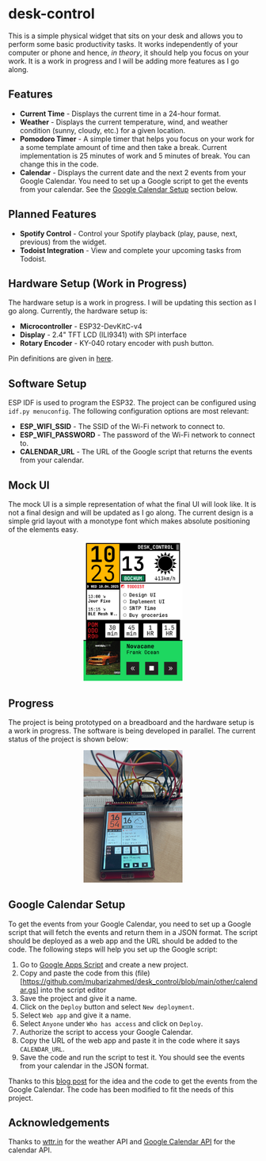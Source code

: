 # desk-control

This is a simple physical widget that sits on your desk and allows you to perform some basic productivity tasks. It works independently of your computer or phone and hence, _in theory_, it should help you focus on your work. It is a work in progress and I will be adding more features as I go along.

## Features

- **Current Time** - Displays the current time in a 24-hour format.
- **Weather** - Displays the current temperature, wind, and weather condition (sunny, cloudy, etc.) for a given location.
- **Pomodoro Timer** - A simple timer that helps you focus on your work for a some template amount of time and then take a break. Current implementation is 25 minutes of work and 5 minutes of break. You can change this in the code.
- **Calendar** - Displays the current date and the next 2 events from your Google Calendar. You need to set up a Google script to get the events from your calendar. See the [Google Calendar Setup](#google-calendar-setup) section below.

## Planned Features

- **Spotify Control** - Control your Spotify playback (play, pause, next, previous) from the widget.
- **Todoist Integration** - View and complete your upcoming tasks from Todoist.

## Hardware Setup (Work in Progress)

The hardware setup is a work in progress. I will be updating this section as I go along. Currently, the hardware setup is:

- **Microcontroller** - ESP32-DevKitC-v4
- **Display** - 2.4" TFT LCD (ILI9341) with SPI interface
- **Rotary Encoder** - KY-040 rotary encoder with push button.

Pin definitions are given in [here](/main/pin_definitions.h).

## Software Setup

ESP IDF is used to program the ESP32. The project can be configured using `idf.py menuconfig`. The following configuration options are most relevant:

- **ESP_WIFI_SSID** - The SSID of the Wi-Fi network to connect to.
- **ESP_WIFI_PASSWORD** - The password of the Wi-Fi network to connect to.
- **CALENDAR_URL** - The URL of the Google script that returns the events from your calendar.

## Mock UI

The mock UI is a simple representation of what the final UI will look like. It is not a final design and will be updated as I go along. The current design is a simple grid layout with a monotype font which makes absolute positioning of the elements easy.

<div align="center">
  <img src="docs/Mockup.png" alt="Mock UI" width="200"/>
</div>

## Progress

The project is being prototyped on a breadboard and the hardware setup is a work in progress. The software is being developed in parallel. The current status of the project is shown below:

<div align="center">
  <img src="docs/progress.png" alt="Progress" width="200"/>
</div>

## Google Calendar Setup

To get the events from your Google Calendar, you need to set up a Google script that will fetch the events and return them in a JSON format. The script should be deployed as a web app and the URL should be added to the code. The following steps will help you set up the Google script:

1. Go to [Google Apps Script](https://script.google.com/) and create a new project.
2. Copy and paste the code from this (file)[https://github.com/mubarizahmed/desk_control/blob/main/other/calendar.gs] into the script editor
3. Save the project and give it a name.
4. Click on the `Deploy` button and select `New deployment`.
5. Select `Web app` and give it a name.
6. Select `Anyone` under `Who has access` and click on `Deploy`.
7. Authorize the script to access your Google Calendar.
8. Copy the URL of the web app and paste it in the code where it says `CALENDAR_URL`.
9. Save the code and run the script to test it. You should see the events from your calendar in the JSON format.

Thanks to this [blog post](https://www.instructables.com/E-Ink-Family-Calendar-Using-ESP32/) for the idea and the code to get the events from the Google Calendar. The code has been modified to fit the needs of this project.

## Acknowledgements

Thanks to [wttr.in](https://wttr.in/) for the weather API and [Google Calendar API](https://developers.google.com/calendar) for the calendar API.
